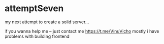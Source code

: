 # attemptSeven
my next attempt to create a solid server...

if you wanna help me – just contact me https://t.me/VinuVicho
mostly i have problems with building frontend 
